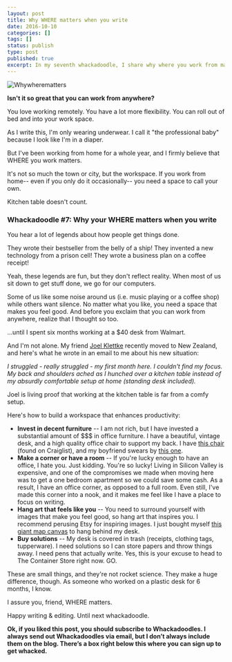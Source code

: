 ```yaml
---
layout: post
title: Why WHERE matters when you write
date: 2016-10-10
categories: []
tags: []
status: publish
type: post
published: true
excerpt: In my seventh whackadoodle, I share why where you work from matters.
---
```

![Whywherematters]({{site.url}}/assets/wherematters.jpg)

__Isn't it so great that you can work from anywhere?__

You love working remotely. You have a lot more flexibility. You can roll out of bed and into your work space.

As I write this, I'm only wearing underwear. I call it "the professional baby" because I look like I'm in a diaper.

But I've been working from home for a whole year, and I firmly believe that WHERE you work matters.

It's not so much the town or city, but the workspace. If you work from home-- even if you only do it occasionally-- you need a space to call your own.


Kitchen table doesn't count.

### Whackadoodle #7: Why your WHERE matters when you write

You hear a lot of legends about how people get things done.

They wrote their bestseller from the belly of a ship! They invented a new technology from a prison cell! They wrote a business plan on a coffee receipt!

Yeah, these legends are fun, but they don't reflect reality. When most of us sit down to get stuff done, we go for our computers.

Some of us like some noise around us (i.e. music playing or a coffee shop) while others want silence.
No matter what you like, you need a space that makes you feel good. And before you exclaim that you can work from anywhere, realize that I thought so too.

...until I spent six months working at a $40 desk from Walmart.

And I'm not alone. My friend [Joel Klettke](http://businesscasualcopywriting.com/) recently moved to New Zealand, and here's what he wrote in an email to me about his new situation:

*I struggled - really struggled - my first month here. I couldn't find my focus. My back and shoulders ached as I hunched over a kitchen table instead of my absurdly comfortable setup at home (standing desk included).*

Joel is living proof that working at the kitchen table is far from a comfy setup.

Here's how to build a workspace that enhances productivity:

* __Invest in decent furniture__ -- I am not rich, but I have invested a substantial amount of $$$ in office furniture. I have a beautiful, vintage desk, and a high quality office chair to support my back. I have [this chair](http://www.hermanmiller.com/products/seating/performance-work-chairs/sayl-chairs.html) (found on Craiglist), and my boyfriend swears by [this one](http://www.hermanmiller.com/products/seating/performance-work-chairs/embody-chairs.html).
*  __Make a corner or have a room__ -- If you're lucky enough to have an office, I hate you. Just kidding. You're so lucky! Living in Silicon Valley is expensive, and one of the compromises we made when moving here was to get a one bedroom apartment so we could save some cash. As a result, I have an office corner, as opposed to a full room. Even still, I've made this corner into a nook, and it makes me feel like I have a place to focus on writing. 
* __Hang art that feels like you__ -- You need to surround yourself with images that make you feel good, so hang art that inspires you. I recommend perusing Etsy for inspiring images. I just bought myself [this giant map canvas](https://www.etsy.com/listing/270923158/personalized-push-pin-map-world-map-push?ga_order=most_relevant&ga_search_type=all&ga_view_type=gallery&ga_search_query=push%20pin%20canvas%20map&ref=sr_gallery_6) to hang behind my desk. 
* __Buy solutions__ -- My desk is covered in trash (receipts, clothing tags, tupperware). I need solutions so I can store papers and throw things away. I need pens that actually write. Yes, this is your excuse to head to The Container Store right now. GO. 

These are small things, and they're not rocket science. They make a huge difference, though. As someone who worked on a plastic desk for 6 months, I know.

I assure you, friend, WHERE matters.

Happy writing & editing. Until next whackadoodle.

__Ok, if you liked this post, you should subscribe to Whackadoodles. I always send out Whackadoodles via email, but I don’t always include them on the blog. There’s a box right below this where you can sign up to get whacked.__

